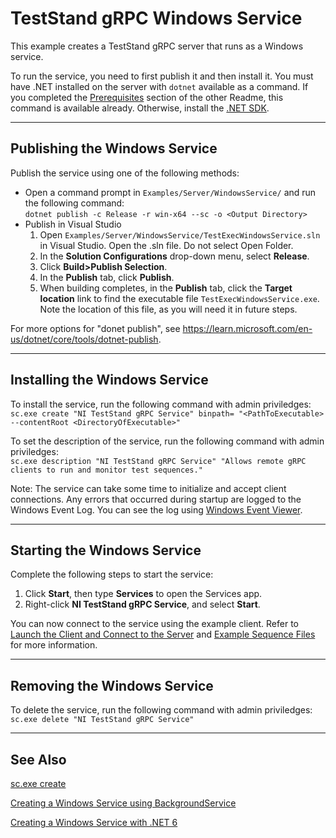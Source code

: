 ﻿# TestStand gRPC Windows Service

This example creates a TestStand gRPC server that runs as a Windows service.

To run the service, you need to first publish it and then install it. You must have .NET installed on the server with `dotnet` available as a command. If you completed the [Prerequisites](../../README.md#Prerequisites) section of the other Readme, this command is available already. Otherwise, install the [.NET SDK](https://dotnet.microsoft.com/en-us/download).

---

## Publishing the Windows Service

Publish the service using one of the following methods:
* Open a command prompt in `Examples/Server/WindowsService/` and run the following command:  
`dotnet publish -c Release -r win-x64 --sc -o <Output Directory>`
* Publish in Visual Studio
    1. Open `Examples/Server/WindowsService/TestExecWindowsService.sln` in Visual Studio. Open the .sln file. Do not select Open Folder.
    2. In the **Solution Configurations** drop-down menu, select **Release**.
    3. Click **Build>Publish Selection**.
    4. In the **Publish** tab, click **Publish**.
    5. When building completes, in the **Publish** tab, click the **Target location** link to find the executable file `TestExecWindowsService.exe`. Note the location of this file, as you will need it in future steps.
    

For more options for "donet publish", see https://learn.microsoft.com/en-us/dotnet/core/tools/dotnet-publish.

---

## Installing the Windows Service
To install the service, run the following command with admin priviledges:  
`sc.exe create "NI TestStand gRPC Service" binpath= "<PathToExecutable> --contentRoot <DirectoryOfExecutable>"`

To set the description of the service, run the following command with admin priviledges:  
`sc.exe description "NI TestStand gRPC Service" "Allows remote gRPC clients to run and monitor test sequences."`

Note: The service can take some time to initialize and accept client connections. Any errors that occurred during startup are logged to the Windows Event Log. You can see the log using [Windows Event Viewer](https://learn.microsoft.com/en-us/shows/inside/event-viewer).

---

## Starting the Windows Service

Complete the following steps to start the service:

1. Click **Start**, then type **Services** to open the Services app.
2. Right-click **NI TestStand gRPC Service**, and select **Start**.

You can now connect to the service using the example client. Refer to [Launch the Client and Connect to the Server](../../README.md#launch-the-client-and-connect-to-the-server) and [Example Sequence Files](../../README.md#example-sequence-files) for more information.

---

## Removing the Windows Service

To delete the service, run the following command with admin priviledges:  
`sc.exe delete "NI TestStand gRPC Service"`


---

## See Also

[sc.exe create](https://learn.microsoft.com/en-us/windows-server/administration/windows-commands/sc-create)

[Creating a Windows Service using BackgroundService](https://learn.microsoft.com/en-us/dotnet/core/extensions/windows-service)

[Creating a Windows Service with .NET 6](https://csharp.christiannagel.com/2022/03/22/windowsservice-2/)